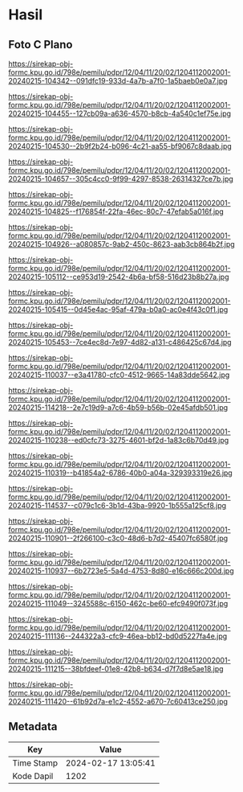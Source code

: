 # Hasil

## Foto C Plano

https://sirekap-obj-formc.kpu.go.id/798e/pemilu/pdpr/12/04/11/20/02/1204112002001-20240215-104342--091dfc19-933d-4a7b-a7f0-1a5baeb0e0a7.jpg

https://sirekap-obj-formc.kpu.go.id/798e/pemilu/pdpr/12/04/11/20/02/1204112002001-20240215-104455--127cb09a-a636-4570-b8cb-4a540c1ef75e.jpg

https://sirekap-obj-formc.kpu.go.id/798e/pemilu/pdpr/12/04/11/20/02/1204112002001-20240215-104530--2b9f2b24-b096-4c21-aa55-bf9067c8daab.jpg

https://sirekap-obj-formc.kpu.go.id/798e/pemilu/pdpr/12/04/11/20/02/1204112002001-20240215-104657--305c4cc0-9f99-4297-8538-26314327ce7b.jpg

https://sirekap-obj-formc.kpu.go.id/798e/pemilu/pdpr/12/04/11/20/02/1204112002001-20240215-104825--f176854f-22fa-46ec-80c7-47efab5a016f.jpg

https://sirekap-obj-formc.kpu.go.id/798e/pemilu/pdpr/12/04/11/20/02/1204112002001-20240215-104926--a080857c-9ab2-450c-8623-aab3cb864b2f.jpg

https://sirekap-obj-formc.kpu.go.id/798e/pemilu/pdpr/12/04/11/20/02/1204112002001-20240215-105112--ce953d19-2542-4b6a-bf58-516d23b8b27a.jpg

https://sirekap-obj-formc.kpu.go.id/798e/pemilu/pdpr/12/04/11/20/02/1204112002001-20240215-105415--0d45e4ac-95af-479a-b0a0-ac0e4f43c0f1.jpg

https://sirekap-obj-formc.kpu.go.id/798e/pemilu/pdpr/12/04/11/20/02/1204112002001-20240215-105453--7ce4ec8d-7e97-4d82-a131-c486425c67d4.jpg

https://sirekap-obj-formc.kpu.go.id/798e/pemilu/pdpr/12/04/11/20/02/1204112002001-20240215-110037--e3a41780-cfc0-4512-9665-14a83dde5642.jpg

https://sirekap-obj-formc.kpu.go.id/798e/pemilu/pdpr/12/04/11/20/02/1204112002001-20240215-114218--2e7c19d9-a7c6-4b59-b56b-02e45afdb501.jpg

https://sirekap-obj-formc.kpu.go.id/798e/pemilu/pdpr/12/04/11/20/02/1204112002001-20240215-110238--ed0cfc73-3275-4601-bf2d-1a83c6b70d49.jpg

https://sirekap-obj-formc.kpu.go.id/798e/pemilu/pdpr/12/04/11/20/02/1204112002001-20240215-110319--b41854a2-6786-40b0-a04a-329393319e26.jpg

https://sirekap-obj-formc.kpu.go.id/798e/pemilu/pdpr/12/04/11/20/02/1204112002001-20240215-114537--c079c1c6-3b1d-43ba-9920-1b555a125cf8.jpg

https://sirekap-obj-formc.kpu.go.id/798e/pemilu/pdpr/12/04/11/20/02/1204112002001-20240215-110901--2f266100-c3c0-48d6-b7d2-45407fc6580f.jpg

https://sirekap-obj-formc.kpu.go.id/798e/pemilu/pdpr/12/04/11/20/02/1204112002001-20240215-110937--6b2723e5-5a4d-4753-8d80-e16c666c200d.jpg

https://sirekap-obj-formc.kpu.go.id/798e/pemilu/pdpr/12/04/11/20/02/1204112002001-20240215-111049--3245588c-6150-462c-be60-efc9490f073f.jpg

https://sirekap-obj-formc.kpu.go.id/798e/pemilu/pdpr/12/04/11/20/02/1204112002001-20240215-111136--244322a3-cfc9-46ea-bb12-bd0d5227fa4e.jpg

https://sirekap-obj-formc.kpu.go.id/798e/pemilu/pdpr/12/04/11/20/02/1204112002001-20240215-111215--38bfdeef-01e8-42b8-b634-d7f7d8e5ae18.jpg

https://sirekap-obj-formc.kpu.go.id/798e/pemilu/pdpr/12/04/11/20/02/1204112002001-20240215-111420--61b92d7a-e1c2-4552-a670-7c60413ce250.jpg


## Metadata

| Key        | Value               |
| ---------- | ------------------- |
| Time Stamp | 2024-02-17 13:05:41 |
| Kode Dapil | 1202                |



